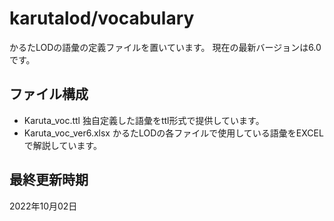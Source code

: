 # karutalod/vocabulary
かるたLODの語彙の定義ファイルを置いています。
現在の最新バージョンは6.0です。

## ファイル構成
* Karuta_voc.ttl 独自定義した語彙をttl形式で提供しています。
* Karuta_voc_ver6.xlsx かるたLODの各ファイルで使用している語彙をEXCELで解説しています。

## 最終更新時期
2022年10月02日